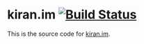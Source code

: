 # kiran.im [![Build Status](https://travis-ci.org/serialization/serialization.github.io.svg?branch=dev)](https://travis-ci.org/serialization/serialization.github.io)

This is the source code for [kiran.im](http://kiran.im).